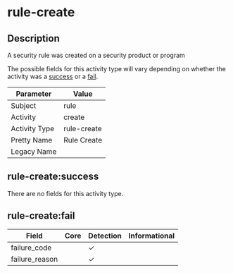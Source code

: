rule-create
===========

Description
-----------
A security rule was created on a security product or program

The possible fields for this activity type will vary depending on whether the activity was a [success](#rule-createsuccess) or a [fail](#rule-createfail).

| Parameter     | Value       |
| ------------- | ----------- |
| Subject       | rule        |
| Activity      | create      |
| Activity Type | rule-create |
| Pretty Name   | Rule Create |
| Legacy Name   |             |

rule-create:success
-------------------

There are no fields for this activity type.


rule-create:fail
----------------

| Field          | Core | Detection | Informational |
| -------------- | ---- | --------- | ------------- |
| failure_code   |      | &#10003;  |               |
| failure_reason |      | &#10003;  |               |